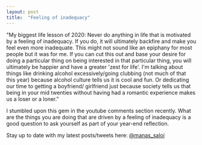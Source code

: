 ```yaml
---
layout: post
title:  "Feeling of inadequacy"
---
```


"My biggest life lesson of 2020: Never do anything in life that is motivated by a feeling of inadequacy. If you do, it will ultimately backfire and make you feel even more inadequate. This might not sound like an epiphany for most people but it was for me. If you can cut this out and base your desire for doing a particular thing on being interested in that particular thing, you will ultimately be happier and have a greater 'zest for life'. I'm talking about things like drinking alcohol excessively/going clubbing (not much of that this year) because alcohol culture tells us it is cool and fun. Or dedicating our time to getting a boyfriend/ girlfriend just because society tells us that being in your mid twenties without having had a romantic experience makes us a loser or a loner."

I stumbled upon this gem in the youtube comments section recently. What are the things you are doing that are driven by a feeling of inadequacy is a good question to ask yourself as part of your year-end reflection.

Stay up to date with my latest posts/tweets here: [@manas_saloi](http://twitter.com/manas_saloi)
